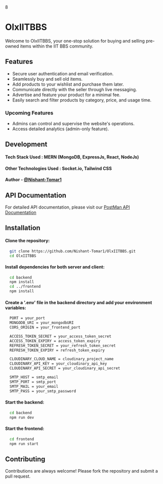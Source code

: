 8
# OlxIITBBS

Welcome to OlxIITBBS, your one-stop solution for buying and selling pre-owned items within the IIT BBS community.


## Features

- Secure user authentication and email verification.
- Seamlessly buy and sell old items.
- Add products to your wishlist and purchase them later.
- Communicate directly with the seller through live messaging.
- Advertise and feature your product for a minimal fee.
- Easily search and filter products by category, price, and usage time.

### Upcoming Features
 - Admins can control and supervise the website's operations.
 - Access detailed analytics (admin-only feature).

## Development
#### Tech Stack Used : MERN (MongoDB, ExpressJs, React, NodeJs)
#### Other Technologies Used : Socket.io, Tailwind CSS

#### Author  - [@Nishant-Tomar1](https://www.github.com/Nishant-Tomar1)
## API Documentation

For detailed API documentation, please visit our [PostMan API Documentation](https://documenter.getpostman.com/view/30488668/2sA3XV9fEi)
## Installation

#### Clone the repository:

```bash
  git clone https://github.com/Nishant-Tomar1/OlxIITBBS.git
  cd OlxIITBBS
```

#### Install dependencies for both server and client:

```bash
  cd backend
  npm install
  cd ../frontend
  npm install
```

#### Create a '.env' file in the backend directory and add your environment variables:

```bash
  PORT = your_port
  MONGODB_URI = your_mongodbURI
  CORS_ORIGIN = your_frontend_port

  ACCESS_TOKEN_SECRET = your_access_token_secret
  ACCESS_TOKEN_EXPIRY = access_token_expiry
  REFRESH_TOKEN_SECRET = your_refresh_token_secret
  REFRESH_TOKEN_EXPIRY = refresh_token_expiry

  CLOUDINARY_CLOUD_NAME = cloudinary_project_name
  CLOUDINARY_API_KEY = your_cloudinary_api_key
  CLOUDINARY_API_SECRET = your_cloudinary_api_secret

  SMTP_HOST = smtp_email
  SMTP_PORT = smtp_port
  SMTP_MAIL = your_email
  SMTP_PASS = your_smtp_password
```

#### Start the backend:
```bash
  cd backend
  npm run dev
```
#### Start the frontend:
```bash
  cd frontend
  npm run start
```
## Contributing

Contributions are always welcome!
Please fork the repository and submit a pull request.

